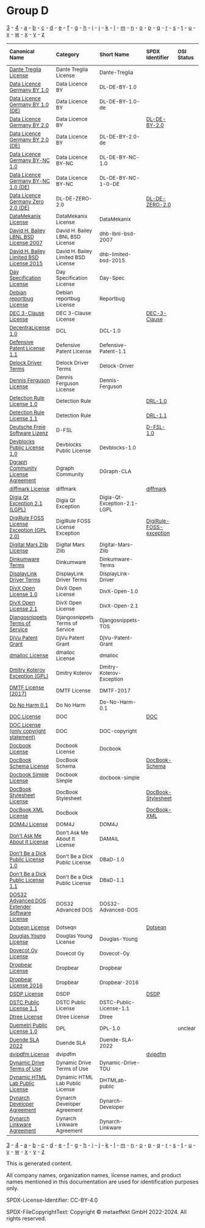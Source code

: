# Group D

[3](../[3]/README.md) -
[4](../[4]/README.md) -
[a](../[a]/README.md) - 
[b](../[b]/README.md) - 
[c](../[c]/README.md) - 
[d](../[d]/README.md) - 
[e](../[e]/README.md) - 
[f](../[f]/README.md) - 
[g](../[g]/README.md) - 
[h](../[h]/README.md) - 
[i](../[i]/README.md) - 
[j](../[j]/README.md) - 
[k](../[k]/README.md) - 
[l](../[l]/README.md) - 
[m](../[m]/README.md) - 
[n](../[n]/README.md) - 
[o](../[o]/README.md) - 
[p](../[p]/README.md) - 
[q](../[q]/README.md) - 
[r](../[r]/README.md) - 
[s](../[s]/README.md) - 
[t](../[t]/README.md) - 
[u](../[u]/README.md) - 
[v](../[v]/README.md) - 
[w](../[w]/README.md) - 
[x](../[x]/README.md) - 
[y](../[y]/README.md) - 
[z](../[z]/README.md)

|<sup>Canonical Name</sup>|<sup>Category</sup>|<sup>Short Name</sup>|<sup>SPDX Identifier</sup>|<sup>OSI Status</sup>|<sup>Open CoDE Status</sup>|<sup>ScanCode</sup>|<sup>Matched ScanCode</sup>|<sup>Type</sup>|
| :-- | :-- | :-- | :-- | :-- | :-- | :-- | :-- | :-- |
|<sup><a name="Dante-Treglia-License">[Dante Treglia License]([da]/Dante-Treglia-License.yaml)</a></sup>|<sup>Dante Treglia License</sup>|<sup>Dante-Treglia</sup>| | | |<sup>[dante-treglia](https://github.com/nexB/scancode-toolkit/blob/develop/src/licensedcode/data/licenses/dante-treglia.LICENSE)</sup>|<sup>[dante-treglia](https://github.com/nexB/scancode-toolkit/blob/develop/src/licensedcode/data/licenses/dante-treglia.LICENSE)</sup>|<sup>terms</sup>|
|<sup><a name="Data-Licence-Germany-BY-1.0">[Data Licence Germany BY 1.0]([da]/Data-Licence-Germany-BY-1.0.yaml)</a></sup>|<sup>Data Licence BY</sup>|<sup>DL-DE-BY-1.0</sup>| | | |<sup>[dl-de-by-1-0-en](https://github.com/nexB/scancode-toolkit/blob/develop/src/licensedcode/data/licenses/dl-de-by-1-0-en.LICENSE)</sup>|<sup>[dl-de-by-1-0-en](https://github.com/nexB/scancode-toolkit/blob/develop/src/licensedcode/data/licenses/dl-de-by-1-0-en.LICENSE)</sup>|<sup>terms</sup>|
|<sup><a name="Data-Licence-Germany-BY-1.0-(DE)">[Data Licence Germany BY 1.0 (DE)]([da]/Data-Licence-Germany-BY-1.0-(DE).yaml)</a></sup>|<sup>Data Licence BY</sup>|<sup>DL-DE-BY-1.0-de</sup>| | | |<sup>[dl-de-by-1-0-de](https://github.com/nexB/scancode-toolkit/blob/develop/src/licensedcode/data/licenses/dl-de-by-1-0-de.LICENSE)</sup>|<sup>[dl-de-by-1-0-de](https://github.com/nexB/scancode-toolkit/blob/develop/src/licensedcode/data/licenses/dl-de-by-1-0-de.LICENSE)</sup>|<sup>terms</sup>|
|<sup><a name="Data-Licence-Germany-BY-2.0">[Data Licence Germany BY 2.0]([da]/Data-Licence-Germany-BY-2.0.yaml)</a></sup>|<sup>Data Licence BY</sup>|<sup> </sup>|<sup>[DL-DE-BY-2.0](https://spdx.org/licenses/DL-DE-BY-2.0.html)</sup>| | |<sup>[dl-de-by-2-0-en](https://github.com/nexB/scancode-toolkit/blob/develop/src/licensedcode/data/licenses/dl-de-by-2-0-en.LICENSE)</sup>|<sup>[dl-de-by-2-0-en](https://github.com/nexB/scancode-toolkit/blob/develop/src/licensedcode/data/licenses/dl-de-by-2-0-en.LICENSE)</sup>|<sup>terms</sup>|
|<sup><a name="Data-Licence-Germany-BY-2.0-(DE)">[Data Licence Germany BY 2.0 (DE)]([da]/Data-Licence-Germany-BY-2.0-(DE).yaml)</a></sup>|<sup>Data Licence BY</sup>|<sup>DL-DE-BY-2.0-de</sup>| | | |<sup>[dl-de-by-2-0-de](https://github.com/nexB/scancode-toolkit/blob/develop/src/licensedcode/data/licenses/dl-de-by-2-0-de.LICENSE)</sup>|<sup>[dl-de-by-2-0-de](https://github.com/nexB/scancode-toolkit/blob/develop/src/licensedcode/data/licenses/dl-de-by-2-0-de.LICENSE)</sup>|<sup>terms</sup>|
|<sup><a name="Data-Licence-Germany-BY-NC-1.0">[Data Licence Germany BY-NC 1.0]([da]/Data-Licence-Germany-BY-NC-1.0.yaml)</a></sup>|<sup>Data Licence BY-NC</sup>|<sup>DL-DE-BY-NC-1.0</sup>| | | |<sup>[dl-de-by-nc-1-0-en](https://github.com/nexB/scancode-toolkit/blob/develop/src/licensedcode/data/licenses/dl-de-by-nc-1-0-en.LICENSE)</sup>|<sup>[dl-de-by-nc-1-0-en](https://github.com/nexB/scancode-toolkit/blob/develop/src/licensedcode/data/licenses/dl-de-by-nc-1-0-en.LICENSE)</sup>|<sup>terms</sup>|
|<sup><a name="Data-Licence-Germany-BY-NC-1.0-(DE)">[Data Licence Germany BY-NC 1.0 (DE)]([da]/Data-Licence-Germany-BY-NC-1.0-(DE).yaml)</a></sup>|<sup>Data Licence BY-NC</sup>|<sup>DL-DE-BY-NC-1-0-DE</sup>| | | |<sup>[dl-de-by-nc-1-0-de](https://github.com/nexB/scancode-toolkit/blob/develop/src/licensedcode/data/licenses/dl-de-by-nc-1-0-de.LICENSE)</sup>|<sup>[dl-de-by-nc-1-0-de](https://github.com/nexB/scancode-toolkit/blob/develop/src/licensedcode/data/licenses/dl-de-by-nc-1-0-de.LICENSE)</sup>|<sup>terms</sup>|
|<sup><a name="Data-Licence-Germany-Zero-2.0-(DE)">[Data Licence Germany Zero 2.0 (DE)]([da]/Data-Licence-Germany-Zero-2.0-(DE).yaml)</a></sup>|<sup>DL-DE-ZERO-2.0</sup>|<sup> </sup>|<sup>[DL-DE-ZERO-2.0](https://spdx.org/licenses/DL-DE-ZERO-2.0.html)</sup>| | |<sup>[dl-de-zero-2.0](https://github.com/nexB/scancode-toolkit/blob/develop/src/licensedcode/data/licenses/dl-de-zero-2.0.LICENSE)</sup>|<sup>[dl-de-zero-2.0](https://github.com/nexB/scancode-toolkit/blob/develop/src/licensedcode/data/licenses/dl-de-zero-2.0.LICENSE)</sup>|<sup>terms</sup>|
|<sup><a name="DataMekanix-License">[DataMekanix License]([da]/DataMekanix-License.yaml)</a></sup>|<sup>DataMekanix License</sup>|<sup>DataMekanix</sup>| | | |<sup>[datamekanix-license](https://github.com/nexB/scancode-toolkit/blob/develop/src/licensedcode/data/licenses/datamekanix-license.LICENSE)</sup>|<sup>[datamekanix-license](https://github.com/nexB/scancode-toolkit/blob/develop/src/licensedcode/data/licenses/datamekanix-license.LICENSE)</sup>|<sup>terms</sup>|
|<sup><a name="David-H.-Bailey-LBNL-BSD-License-2007">[David H. Bailey LBNL BSD License 2007]([da]/David-H.-Bailey-LBNL-BSD-License-2007.yaml)</a></sup>|<sup>David H. Bailey LBNL BSD License</sup>|<sup>dhb-lbnl-bsd-2007</sup>| | | |<sup>[dhb-lbnl-bsd-2007](https://github.com/nexB/scancode-toolkit/blob/develop/src/licensedcode/data/licenses/dhb-lbnl-bsd-2007.LICENSE)</sup>|<sup>[dhb-lbnl-bsd-2007](https://github.com/nexB/scancode-toolkit/blob/develop/src/licensedcode/data/licenses/dhb-lbnl-bsd-2007.LICENSE)</sup>|<sup>terms</sup>|
|<sup><a name="David-H.-Bailey-Limited-BSD-License-2015">[David H. Bailey Limited BSD License 2015]([da]/David-H.-Bailey-Limited-BSD-License-2015.yaml)</a></sup>|<sup>David H. Bailey Limited BSD License</sup>|<sup>dhb-limited-bsd-2015</sup>| | | |<sup>[dhb-limited-bsd-2015](https://github.com/nexB/scancode-toolkit/blob/develop/src/licensedcode/data/licenses/dhb-limited-bsd-2015.LICENSE)</sup>|<sup>[dhb-limited-bsd-2015](https://github.com/nexB/scancode-toolkit/blob/develop/src/licensedcode/data/licenses/dhb-limited-bsd-2015.LICENSE)</sup>|<sup>terms</sup>|
|<sup><a name="Day-Specification-License">[Day Specification License]([da]/Day-Specification-License.yaml)</a></sup>|<sup>Day Specification License</sup>|<sup>Day-Spec</sup>| | | |<sup>[day-spec](https://github.com/nexB/scancode-toolkit/blob/develop/src/licensedcode/data/licenses/day-spec.LICENSE)</sup>|<sup>[day-spec](https://github.com/nexB/scancode-toolkit/blob/develop/src/licensedcode/data/licenses/day-spec.LICENSE)</sup>|<sup>terms</sup>|
|<sup><a name="Debian-reportbug-License">[Debian reportbug License]([de]/Debian-reportbug-License.yaml)</a></sup>|<sup>Debian reportbug License</sup>|<sup>Reportbug</sup>| | | |<sup>[reportbug](https://github.com/nexB/scancode-toolkit/blob/develop/src/licensedcode/data/licenses/reportbug.LICENSE)</sup>|<sup>[reportbug](https://github.com/nexB/scancode-toolkit/blob/develop/src/licensedcode/data/licenses/reportbug.LICENSE)</sup>|<sup>terms</sup>|
|<sup><a name="DEC-3-Clause-License">[DEC 3-Clause License]([de]/DEC-3-Clause-License.yaml)</a></sup>|<sup>DEC 3-Clause License</sup>|<sup> </sup>|<sup>[DEC-3-Clause](https://spdx.org/licenses/DEC-3-Clause.html)</sup>| | |<sup>[dec-3-clause](https://github.com/nexB/scancode-toolkit/blob/develop/src/licensedcode/data/licenses/dec-3-clause.LICENSE)</sup>|<sup>[dec-3-clause](https://github.com/nexB/scancode-toolkit/blob/develop/src/licensedcode/data/licenses/dec-3-clause.LICENSE)</sup>|<sup>terms</sup>|
|<sup><a name="DecentraLicense-1.0">[DecentraLicense 1.0]([de]/DecentraLicense-1.0.yaml)</a></sup>|<sup>DCL</sup>|<sup>DCL-1.0</sup>| | | | | |<sup>terms</sup>|
|<sup><a name="Defensive-Patent-License-1.1">[Defensive Patent License 1.1]([de]/Defensive-Patent-License-1.1.yaml)</a></sup>|<sup>Defensive Patent License</sup>|<sup>Defensive-Patent-1.1</sup>| | | |<sup>[defensive-patent-1.1](https://github.com/nexB/scancode-toolkit/blob/develop/src/licensedcode/data/licenses/defensive-patent-1.1.LICENSE)</sup>|<sup>[defensive-patent-1.1](https://github.com/nexB/scancode-toolkit/blob/develop/src/licensedcode/data/licenses/defensive-patent-1.1.LICENSE)</sup>|<sup>terms</sup>|
|<sup><a name="Delock-Driver-Terms">[Delock Driver Terms]([de]/Delock-Driver-Terms.yaml)</a></sup>|<sup>Delock Driver Terms</sup>|<sup>Delock-Driver</sup>| | | | | |<sup>terms</sup>|
|<sup><a name="Dennis-Ferguson-License">[Dennis Ferguson License]([de]/Dennis-Ferguson-License.yaml)</a></sup>|<sup>Dennis Ferguson License</sup>|<sup>Dennis-Ferguson</sup>| | | |<sup>[dennis-ferguson](https://github.com/nexB/scancode-toolkit/blob/develop/src/licensedcode/data/licenses/dennis-ferguson.LICENSE)</sup>|<sup>[dennis-ferguson](https://github.com/nexB/scancode-toolkit/blob/develop/src/licensedcode/data/licenses/dennis-ferguson.LICENSE)</sup>|<sup>terms</sup>|
|<sup><a name="Detection-Rule-License-1.0">[Detection Rule License 1.0]([de]/Detection-Rule-License-1.0.yaml)</a></sup>|<sup>Detection Rule</sup>|<sup> </sup>|<sup>[DRL-1.0](https://spdx.org/licenses/DRL-1.0.html)</sup>| | |<sup>[drl-1.0](https://github.com/nexB/scancode-toolkit/blob/develop/src/licensedcode/data/licenses/drl-1.0.LICENSE)</sup>|<sup>[drl-1.0](https://github.com/nexB/scancode-toolkit/blob/develop/src/licensedcode/data/licenses/drl-1.0.LICENSE)</sup>|<sup>terms</sup>|
|<sup><a name="Detection-Rule-License-1.1">[Detection Rule License 1.1]([de]/Detection-Rule-License-1.1.yaml)</a></sup>|<sup>Detection Rule</sup>|<sup> </sup>|<sup>[DRL-1.1](https://spdx.org/licenses/DRL-1.1.html)</sup>| | |<sup>[drl-1.1](https://github.com/nexB/scancode-toolkit/blob/develop/src/licensedcode/data/licenses/drl-1.1.LICENSE)</sup>|<sup>[drl-1.1](https://github.com/nexB/scancode-toolkit/blob/develop/src/licensedcode/data/licenses/drl-1.1.LICENSE)</sup>|<sup>terms</sup>|
|<sup><a name="Deutsche-Freie-Software-Lizenz">[Deutsche Freie Software Lizenz]([de]/Deutsche-Freie-Software-Lizenz.yaml)</a></sup>|<sup>D-FSL</sup>|<sup> </sup>|<sup>[D-FSL-1.0](https://spdx.org/licenses/D-FSL-1.0.html)</sup>| |<sup>approved</sup>|<sup>[d-fsl-1.0-de](https://github.com/nexB/scancode-toolkit/blob/develop/src/licensedcode/data/licenses/d-fsl-1.0-de.LICENSE)</sup>|<sup>[d-fsl-1.0-de](https://github.com/nexB/scancode-toolkit/blob/develop/src/licensedcode/data/licenses/d-fsl-1.0-de.LICENSE)</sup>|<sup>terms</sup>|
|<sup><a name="Devblocks-Public-License-1.0">[Devblocks Public License 1.0]([de]/Devblocks-Public-License-1.0.yaml)</a></sup>|<sup>Devblocks Public License</sup>|<sup>Devblocks-1.0</sup>| | | |<sup>[devblocks-1.0](https://github.com/nexB/scancode-toolkit/blob/develop/src/licensedcode/data/licenses/devblocks-1.0.LICENSE)</sup>|<sup>[devblocks-1.0](https://github.com/nexB/scancode-toolkit/blob/develop/src/licensedcode/data/licenses/devblocks-1.0.LICENSE)</sup>|<sup>terms</sup>|
|<sup><a name="Dgraph-Community-License-Agreement">[Dgraph Community License Agreement]([dg]/Dgraph-Community-License-Agreement.yaml)</a></sup>|<sup>Dgraph Community</sup>|<sup>DGraph-CLA</sup>| | | |<sup>[dgraph-cla](https://github.com/nexB/scancode-toolkit/blob/develop/src/licensedcode/data/licenses/dgraph-cla.LICENSE)</sup>|<sup>[dgraph-cla](https://github.com/nexB/scancode-toolkit/blob/develop/src/licensedcode/data/licenses/dgraph-cla.LICENSE)</sup>|<sup>terms</sup>|
|<sup><a name="diffmark-License">[diffmark License]([di]/diffmark-License.yaml)</a></sup>|<sup>diffmark</sup>|<sup> </sup>|<sup>[diffmark](https://spdx.org/licenses/diffmark.html)</sup>| | |<sup>[diffmark](https://github.com/nexB/scancode-toolkit/blob/develop/src/licensedcode/data/licenses/diffmark.LICENSE)</sup>|<sup>[diffmark](https://github.com/nexB/scancode-toolkit/blob/develop/src/licensedcode/data/licenses/diffmark.LICENSE)</sup>|<sup>terms</sup>|
|<sup><a name="Digia-Qt-Exception-2.1-(LGPL)">[Digia Qt Exception 2.1 (LGPL)]([di]/Digia-Qt-Exception-2.1-(LGPL).yaml)</a></sup>|<sup>Digia Qt Exception</sup>|<sup>Digia-Qt-Exception-2.1-LGPL</sup>| | | |<sup>[digia-qt-exception-lgpl-2.1](https://github.com/nexB/scancode-toolkit/blob/develop/src/licensedcode/data/licenses/digia-qt-exception-lgpl-2.1.LICENSE)</sup>|<sup>[qt-lgpl-exception-1.1](https://github.com/nexB/scancode-toolkit/blob/develop/src/licensedcode/data/licenses/qt-lgpl-exception-1.1.LICENSE)</sup>|<sup>exception</sup>|
|<sup><a name="DigiRule-FOSS-License-Exception-(GPL-2.0)">[DigiRule FOSS License Exception (GPL 2.0)]([di]/DigiRule-FOSS-License-Exception-(GPL-2.0).yaml)</a></sup>|<sup>DigiRule FOSS License Exception</sup>|<sup> </sup>|<sup>[DigiRule-FOSS-exception](https://spdx.org/licenses/DigiRule-FOSS-exception.html)</sup>| | |<sup>[digirule-foss-exception](https://github.com/nexB/scancode-toolkit/blob/develop/src/licensedcode/data/licenses/digirule-foss-exception.LICENSE)</sup>|<sup>[digirule-foss-exception](https://github.com/nexB/scancode-toolkit/blob/develop/src/licensedcode/data/licenses/digirule-foss-exception.LICENSE)</sup>|<sup>exception</sup>|
|<sup><a name="Digital-Mars-Zlib-License">[Digital Mars Zlib License]([di]/Digital-Mars-Zlib-License.yaml)</a></sup>|<sup>Digital Mars Zlib</sup>|<sup>Digital-Mars-Zlib</sup>| | | |<sup>[d-zlib](https://github.com/nexB/scancode-toolkit/blob/develop/src/licensedcode/data/licenses/d-zlib.LICENSE)</sup>|<sup>[d-zlib](https://github.com/nexB/scancode-toolkit/blob/develop/src/licensedcode/data/licenses/d-zlib.LICENSE)</sup>|<sup>terms</sup>|
|<sup><a name="Dinkumware-Terms">[Dinkumware Terms]([di]/Dinkumware-Terms.yaml)</a></sup>|<sup>Dinkumware</sup>|<sup>Dinkumware-Terms</sup>| | | | | |<sup>terms</sup>|
|<sup><a name="DisplayLink-Driver-Terms">[DisplayLink Driver Terms]([di]/DisplayLink-Driver-Terms.yaml)</a></sup>|<sup>DisplayLink Driver Terms</sup>|<sup>DisplayLink-Driver</sup>| | | | | |<sup>terms</sup>|
|<sup><a name="DivX-Open-License-1.0">[DivX Open License 1.0]([di]/DivX-Open-License-1.0.yaml)</a></sup>|<sup>DivX Open License</sup>|<sup>DivX-Open-1.0</sup>| | | |<sup>[divx-open-1.0](https://github.com/nexB/scancode-toolkit/blob/develop/src/licensedcode/data/licenses/divx-open-1.0.LICENSE)</sup>|<sup>[divx-open-1.0](https://github.com/nexB/scancode-toolkit/blob/develop/src/licensedcode/data/licenses/divx-open-1.0.LICENSE)</sup>|<sup>terms</sup>|
|<sup><a name="DivX-Open-License-2.1">[DivX Open License 2.1]([di]/DivX-Open-License-2.1.yaml)</a></sup>|<sup>DivX Open License</sup>|<sup>DivX-Open-2.1</sup>| | | |<sup>[divx-open-2.1](https://github.com/nexB/scancode-toolkit/blob/develop/src/licensedcode/data/licenses/divx-open-2.1.LICENSE)</sup>|<sup>[divx-open-2.1](https://github.com/nexB/scancode-toolkit/blob/develop/src/licensedcode/data/licenses/divx-open-2.1.LICENSE)</sup>|<sup>terms</sup>|
|<sup><a name="Djangosnippets-Terms-of-Service">[Djangosnippets Terms of Service]([dj]/Djangosnippets-Terms-of-Service.yaml)</a></sup>|<sup>Djangosnippets Terms of Service</sup>|<sup>Djangosnippets-TOS</sup>| | | |<sup>[djangosnippets-tos](https://github.com/nexB/scancode-toolkit/blob/develop/src/licensedcode/data/licenses/djangosnippets-tos.LICENSE)</sup>|<sup>[djangosnippets-tos](https://github.com/nexB/scancode-toolkit/blob/develop/src/licensedcode/data/licenses/djangosnippets-tos.LICENSE)</sup>|<sup>terms</sup>|
|<sup><a name="DjVu-Patent-Grant">[DjVu Patent Grant]([dj]/DjVu-Patent-Grant.yaml)</a></sup>|<sup>DjVu Patent Grant</sup>|<sup>DjVu-Patent-Grant</sup>| | | |<sup>[gpl-2.0-djvu](https://github.com/nexB/scancode-toolkit/blob/develop/src/licensedcode/data/licenses/gpl-2.0-djvu.LICENSE)</sup>|<sup>[gpl-2.0-djvu](https://github.com/nexB/scancode-toolkit/blob/develop/src/licensedcode/data/licenses/gpl-2.0-djvu.LICENSE)</sup>|<sup>terms</sup>|
|<sup><a name="dmalloc-License">[dmalloc License]([dm]/dmalloc-License.yaml)</a></sup>|<sup>dmalloc License</sup>|<sup>dmalloc</sup>| | |<sup>approved</sup>|<sup>[dmalloc](https://github.com/nexB/scancode-toolkit/blob/develop/src/licensedcode/data/licenses/dmalloc.LICENSE)</sup>|<sup>[dmalloc](https://github.com/nexB/scancode-toolkit/blob/develop/src/licensedcode/data/licenses/dmalloc.LICENSE)</sup>|<sup>terms</sup>|
|<sup><a name="Dmitry-Koterov-Exception-(GPL)">[Dmitry Koterov Exception (GPL)]([dm]/Dmitry-Koterov-Exception-(GPL).yaml)</a></sup>|<sup>Dmitry Koterov</sup>|<sup>Dmitry-Koterov-Exception</sup>| | | | | |<sup>exception</sup>|
|<sup><a name="DMTF-License-(2017)">[DMTF License (2017)]([dm]/DMTF-License-(2017).yaml)</a></sup>|<sup>DMTF License</sup>|<sup>DMTF-2017</sup>| | | |<sup>[dmtf-2017](https://github.com/nexB/scancode-toolkit/blob/develop/src/licensedcode/data/licenses/dmtf-2017.LICENSE)</sup>|<sup>[dmtf-2017](https://github.com/nexB/scancode-toolkit/blob/develop/src/licensedcode/data/licenses/dmtf-2017.LICENSE)</sup>|<sup>terms</sup>|
|<sup><a name="Do-No-Harm-0.1">[Do No Harm 0.1]([do]/Do-No-Harm-0.1.yaml)</a></sup>|<sup>Do No Harm</sup>|<sup>Do-No-Harm-0.1</sup>| | | |<sup>[do-no-harm-0.1](https://github.com/nexB/scancode-toolkit/blob/develop/src/licensedcode/data/licenses/do-no-harm-0.1.LICENSE)</sup>|<sup>[do-no-harm-0.1](https://github.com/nexB/scancode-toolkit/blob/develop/src/licensedcode/data/licenses/do-no-harm-0.1.LICENSE)</sup>|<sup>terms</sup>|
|<sup><a name="DOC-License">[DOC License]([do]/DOC-License.yaml)</a></sup>|<sup>DOC</sup>|<sup> </sup>|<sup>[DOC](https://spdx.org/licenses/DOC.html)</sup>| |<sup>approved</sup>|<sup>[ace-tao](https://github.com/nexB/scancode-toolkit/blob/develop/src/licensedcode/data/licenses/ace-tao.LICENSE)</sup>|<sup>[ace-tao](https://github.com/nexB/scancode-toolkit/blob/develop/src/licensedcode/data/licenses/ace-tao.LICENSE)</sup>|<sup>terms</sup>|
|<sup><a name="DOC-License-(only-copyright-statement)">[DOC License (only copyright statement)]([do]/DOC-License-(only-copyright-statement).yaml)</a></sup>|<sup>DOC</sup>|<sup>DOC-copyright</sup>| | | | |<sup>[ace-tao](https://github.com/nexB/scancode-toolkit/blob/develop/src/licensedcode/data/licenses/ace-tao.LICENSE)</sup>|<sup>terms</sup>|
|<sup><a name="Docbook-License">[Docbook License]([do]/Docbook-License.yaml)</a></sup>|<sup>Docbook License</sup>|<sup>Docbook</sup>| | | |<sup>[docbook](https://github.com/nexB/scancode-toolkit/blob/develop/src/licensedcode/data/licenses/docbook.LICENSE)</sup>|<sup>[docbook](https://github.com/nexB/scancode-toolkit/blob/develop/src/licensedcode/data/licenses/docbook.LICENSE)</sup>|<sup>terms</sup>|
|<sup><a name="DocBook-Schema-License">[DocBook Schema License]([do]/DocBook-Schema-License.yaml)</a></sup>|<sup>DocBook Schema</sup>|<sup> </sup>|<sup>[DocBook-Schema](https://spdx.org/licenses/DocBook-Schema.html)</sup>| | |<sup>[docbook-schema](https://github.com/nexB/scancode-toolkit/blob/develop/src/licensedcode/data/licenses/docbook-schema.LICENSE)</sup>| |<sup>terms</sup>|
|<sup><a name="Docbook-Simple-License">[Docbook Simple License]([do]/Docbook-Simple-License.yaml)</a></sup>|<sup>Docbook Simple</sup>|<sup>docbook-simple</sup>| | | | | |<sup>terms</sup>|
|<sup><a name="DocBook-Stylesheet-License">[DocBook Stylesheet License]([do]/DocBook-Stylesheet-License.yaml)</a></sup>|<sup>DocBook Stylesheet</sup>|<sup> </sup>|<sup>[DocBook-Stylesheet](https://spdx.org/licenses/DocBook-Stylesheet.html)</sup>| | |<sup>[docbook-stylesheet](https://github.com/nexB/scancode-toolkit/blob/develop/src/licensedcode/data/licenses/docbook-stylesheet.LICENSE)</sup>| |<sup>terms</sup>|
|<sup><a name="DocBook-XML-License">[DocBook XML License]([do]/DocBook-XML-License.yaml)</a></sup>|<sup>DocBook</sup>|<sup> </sup>|<sup>[DocBook-XML](https://spdx.org/licenses/DocBook-XML.html)</sup>| | | |<sup>[docbook](https://github.com/nexB/scancode-toolkit/blob/develop/src/licensedcode/data/licenses/docbook.LICENSE)</sup>|<sup>terms</sup>|
|<sup><a name="DOM4J-License">[DOM4J License]([do]/DOM4J-License.yaml)</a></sup>|<sup>DOM4J</sup>|<sup>DOM4J</sup>| | |<sup>approved</sup>|<sup>[dom4j](https://github.com/nexB/scancode-toolkit/blob/develop/src/licensedcode/data/licenses/dom4j.LICENSE)</sup>|<sup>[dom4j](https://github.com/nexB/scancode-toolkit/blob/develop/src/licensedcode/data/licenses/dom4j.LICENSE)</sup>|<sup>terms</sup>|
|<sup><a name="Don't-Ask-Me-About-It-License">[Don't Ask Me About It License]([do]/Don't-Ask-Me-About-It-License.yaml)</a></sup>|<sup>Don't Ask Me About It License</sup>|<sup>DAMAIL</sup>| | | |<sup>[damail](https://github.com/nexB/scancode-toolkit/blob/develop/src/licensedcode/data/licenses/damail.LICENSE)</sup>|<sup>[damail](https://github.com/nexB/scancode-toolkit/blob/develop/src/licensedcode/data/licenses/damail.LICENSE)</sup>|<sup>terms</sup>|
|<sup><a name="Don't-Be-a-Dick-Public-License-1.0">[Don't Be a Dick Public License 1.0]([do]/Don't-Be-a-Dick-Public-License-1.0.yaml)</a></sup>|<sup>Don't Be a Dick Public License</sup>|<sup>DBaD-1.0</sup>| | | |<sup>[dbad](https://github.com/nexB/scancode-toolkit/blob/develop/src/licensedcode/data/licenses/dbad.LICENSE)</sup>|<sup>[dbad](https://github.com/nexB/scancode-toolkit/blob/develop/src/licensedcode/data/licenses/dbad.LICENSE)</sup>|<sup>terms</sup>|
|<sup><a name="Don't-Be-a-Dick-Public-License-1.1">[Don't Be a Dick Public License 1.1]([do]/Don't-Be-a-Dick-Public-License-1.1.yaml)</a></sup>|<sup>Don't Be a Dick Public License</sup>|<sup>DBaD-1.1</sup>| | | |<sup>[dbad-1.1](https://github.com/nexB/scancode-toolkit/blob/develop/src/licensedcode/data/licenses/dbad-1.1.LICENSE), [dbad](https://github.com/nexB/scancode-toolkit/blob/develop/src/licensedcode/data/licenses/dbad.LICENSE)</sup>|<sup>[dbad-1.1](https://github.com/nexB/scancode-toolkit/blob/develop/src/licensedcode/data/licenses/dbad-1.1.LICENSE)</sup>|<sup>terms</sup>|
|<sup><a name="DOS32-Advanced-DOS-Extender-Software-License">[DOS32 Advanced DOS Extender Software License]([do]/DOS32-Advanced-DOS-Extender-Software-License.yaml)</a></sup>|<sup>DOS32 Advanced DOS</sup>|<sup>DOS32-Advanced-DOS</sup>| | | |<sup>[dos32a-extender](https://github.com/nexB/scancode-toolkit/blob/develop/src/licensedcode/data/licenses/dos32a-extender.LICENSE)</sup>|<sup>[dos32a-extender](https://github.com/nexB/scancode-toolkit/blob/develop/src/licensedcode/data/licenses/dos32a-extender.LICENSE)</sup>|<sup>terms</sup>|
|<sup><a name="Dotseqn-License">[Dotseqn License]([do]/Dotseqn-License.yaml)</a></sup>|<sup>Dotseqn</sup>|<sup> </sup>|<sup>[Dotseqn](https://spdx.org/licenses/Dotseqn.html)</sup>| | |<sup>[dotseqn](https://github.com/nexB/scancode-toolkit/blob/develop/src/licensedcode/data/licenses/dotseqn.LICENSE)</sup>|<sup>[dotseqn](https://github.com/nexB/scancode-toolkit/blob/develop/src/licensedcode/data/licenses/dotseqn.LICENSE)</sup>|<sup>terms</sup>|
|<sup><a name="Douglas-Young-License">[Douglas Young License]([do]/Douglas-Young-License.yaml)</a></sup>|<sup>Douglas Young License</sup>|<sup>Douglas-Young</sup>| | | |<sup>[douglas-young](https://github.com/nexB/scancode-toolkit/blob/develop/src/licensedcode/data/licenses/douglas-young.LICENSE)</sup>|<sup>[douglas-young](https://github.com/nexB/scancode-toolkit/blob/develop/src/licensedcode/data/licenses/douglas-young.LICENSE)</sup>|<sup>terms</sup>|
|<sup><a name="Dovecot-Oy-License">[Dovecot Oy License]([do]/Dovecot-Oy-License.yaml)</a></sup>|<sup>Dovecot Oy</sup>|<sup>Dovecot-Oy</sup>| | | | | |<sup>terms</sup>|
|<sup><a name="Dropbear-License">[Dropbear License]([dr]/Dropbear-License.yaml)</a></sup>|<sup>Dropbear</sup>|<sup>Dropbear</sup>| | | |<sup>[dropbear](https://github.com/nexB/scancode-toolkit/blob/develop/src/licensedcode/data/licenses/dropbear.LICENSE)</sup>|<sup>[dropbear](https://github.com/nexB/scancode-toolkit/blob/develop/src/licensedcode/data/licenses/dropbear.LICENSE)</sup>|<sup>terms</sup>|
|<sup><a name="Dropbear-License-2016">[Dropbear License 2016]([dr]/Dropbear-License-2016.yaml)</a></sup>|<sup>Dropbear</sup>|<sup>Dropbear-2016</sup>| | | |<sup>[dropbear-2016](https://github.com/nexB/scancode-toolkit/blob/develop/src/licensedcode/data/licenses/dropbear-2016.LICENSE)</sup>|<sup>[dropbear-2016](https://github.com/nexB/scancode-toolkit/blob/develop/src/licensedcode/data/licenses/dropbear-2016.LICENSE)</sup>|<sup>terms</sup>|
|<sup><a name="DSDP-License">[DSDP License]([ds]/DSDP-License.yaml)</a></sup>|<sup>DSDP</sup>|<sup> </sup>|<sup>[DSDP](https://spdx.org/licenses/DSDP.html)</sup>| | |<sup>[dsdp](https://github.com/nexB/scancode-toolkit/blob/develop/src/licensedcode/data/licenses/dsdp.LICENSE)</sup>|<sup>[dsdp](https://github.com/nexB/scancode-toolkit/blob/develop/src/licensedcode/data/licenses/dsdp.LICENSE)</sup>|<sup>terms</sup>|
|<sup><a name="DSTC-Public-License-1.1">[DSTC Public License 1.1]([ds]/DSTC-Public-License-1.1.yaml)</a></sup>|<sup>DSTC Public License</sup>|<sup>DSTC-Public-License-1.1</sup>| | | |<sup>[dpl-1.1](https://github.com/nexB/scancode-toolkit/blob/develop/src/licensedcode/data/licenses/dpl-1.1.LICENSE)</sup>|<sup>[dpl-1.1](https://github.com/nexB/scancode-toolkit/blob/develop/src/licensedcode/data/licenses/dpl-1.1.LICENSE)</sup>|<sup>terms</sup>|
|<sup><a name="Dtree-License">[Dtree License]([dt]/Dtree-License.yaml)</a></sup>|<sup>Dtree License</sup>|<sup>Dtree</sup>| | | |<sup>[dtree](https://github.com/nexB/scancode-toolkit/blob/develop/src/licensedcode/data/licenses/dtree.LICENSE)</sup>|<sup>[dtree](https://github.com/nexB/scancode-toolkit/blob/develop/src/licensedcode/data/licenses/dtree.LICENSE)</sup>|<sup>terms</sup>|
|<sup><a name="Duemetri-Public-License-1.0">[Duemetri Public License 1.0]([du]/Duemetri-Public-License-1.0.yaml)</a></sup>|<sup>DPL</sup>|<sup>DPL-1.0</sup>| |<sup>unclear</sup>| | |<sup>[repoze](https://github.com/nexB/scancode-toolkit/blob/develop/src/licensedcode/data/licenses/repoze.LICENSE)</sup>|<sup>terms</sup>|
|<sup><a name="Duende-SLA-2022">[Duende SLA 2022]([du]/Duende-SLA-2022.yaml)</a></sup>|<sup>Duende SLA</sup>|<sup>Duende-SLA-2022</sup>| | | |<sup>[duende-sla-2022](https://github.com/nexB/scancode-toolkit/blob/develop/src/licensedcode/data/licenses/duende-sla-2022.LICENSE)</sup>|<sup>[duende-sla-2022](https://github.com/nexB/scancode-toolkit/blob/develop/src/licensedcode/data/licenses/duende-sla-2022.LICENSE)</sup>|<sup>terms</sup>|
|<sup><a name="dvipdfm-License">[dvipdfm License]([dv]/dvipdfm-License.yaml)</a></sup>|<sup>dvipdfm</sup>|<sup> </sup>|<sup>[dvipdfm](https://spdx.org/licenses/dvipdfm.html)</sup>| | |<sup>[dvipdfm](https://github.com/nexB/scancode-toolkit/blob/develop/src/licensedcode/data/licenses/dvipdfm.LICENSE)</sup>|<sup>[dvipdfm](https://github.com/nexB/scancode-toolkit/blob/develop/src/licensedcode/data/licenses/dvipdfm.LICENSE)</sup>|<sup>terms</sup>|
|<sup><a name="Dynamic-Drive-Terms-of-Use">[Dynamic Drive Terms of Use]([dy]/Dynamic-Drive-Terms-of-Use.yaml)</a></sup>|<sup>Dynamic Drive Terms of Use</sup>|<sup>Dynamic-Drive-TOU</sup>| | | |<sup>[dynamic-drive-tou](https://github.com/nexB/scancode-toolkit/blob/develop/src/licensedcode/data/licenses/dynamic-drive-tou.LICENSE)</sup>|<sup>[dynamic-drive-tou](https://github.com/nexB/scancode-toolkit/blob/develop/src/licensedcode/data/licenses/dynamic-drive-tou.LICENSE)</sup>|<sup>terms</sup>|
|<sup><a name="Dynamic-HTML-Lab-Public-License">[Dynamic HTML Lab Public License]([dy]/Dynamic-HTML-Lab-Public-License.yaml)</a></sup>|<sup>Dynamic HTML Lab Public License</sup>|<sup>DHTMLab-public</sup>| | | |<sup>[dhtmlab-public](https://github.com/nexB/scancode-toolkit/blob/develop/src/licensedcode/data/licenses/dhtmlab-public.LICENSE)</sup>|<sup>[dhtmlab-public](https://github.com/nexB/scancode-toolkit/blob/develop/src/licensedcode/data/licenses/dhtmlab-public.LICENSE)</sup>|<sup>terms</sup>|
|<sup><a name="Dynarch-Developer-Agreement">[Dynarch Developer Agreement]([dy]/Dynarch-Developer-Agreement.yaml)</a></sup>|<sup>Dynarch Developer Agreement</sup>|<sup>Dynarch-Developer</sup>| | | |<sup>[dynarch-developer](https://github.com/nexB/scancode-toolkit/blob/develop/src/licensedcode/data/licenses/dynarch-developer.LICENSE)</sup>|<sup>[dynarch-developer](https://github.com/nexB/scancode-toolkit/blob/develop/src/licensedcode/data/licenses/dynarch-developer.LICENSE)</sup>|<sup>terms</sup>|
|<sup><a name="Dynarch-Linkware-Agreement">[Dynarch Linkware Agreement]([dy]/Dynarch-Linkware-Agreement.yaml)</a></sup>|<sup>Dynarch Linkware Agreement</sup>|<sup>Dynarch-Linkware</sup>| | | |<sup>[dynarch-linkware](https://github.com/nexB/scancode-toolkit/blob/develop/src/licensedcode/data/licenses/dynarch-linkware.LICENSE)</sup>|<sup>[dynarch-linkware](https://github.com/nexB/scancode-toolkit/blob/develop/src/licensedcode/data/licenses/dynarch-linkware.LICENSE)</sup>|<sup>terms</sup>|

[3](../[3]/README.md) -
[4](../[4]/README.md) -
[a](../[a]/README.md) - 
[b](../[b]/README.md) - 
[c](../[c]/README.md) - 
[d](../[d]/README.md) - 
[e](../[e]/README.md) - 
[f](../[f]/README.md) - 
[g](../[g]/README.md) - 
[h](../[h]/README.md) - 
[i](../[i]/README.md) - 
[j](../[j]/README.md) - 
[k](../[k]/README.md) - 
[l](../[l]/README.md) - 
[m](../[m]/README.md) - 
[n](../[n]/README.md) - 
[o](../[o]/README.md) - 
[p](../[p]/README.md) - 
[q](../[q]/README.md) - 
[r](../[r]/README.md) - 
[s](../[s]/README.md) - 
[t](../[t]/README.md) - 
[u](../[u]/README.md) - 
[v](../[v]/README.md) - 
[w](../[w]/README.md) - 
[x](../[x]/README.md) - 
[y](../[y]/README.md) - 
[z](../[z]/README.md)


This is generated content.

All company names, organization names, license names, and product names mentioned in this documentation are used for identification purposes only.

SPDX-License-Identifier: CC-BY-4.0

SPDX-FileCopyrightText: Copyright © metaeffekt GmbH 2022-2024. All rights reserved.
